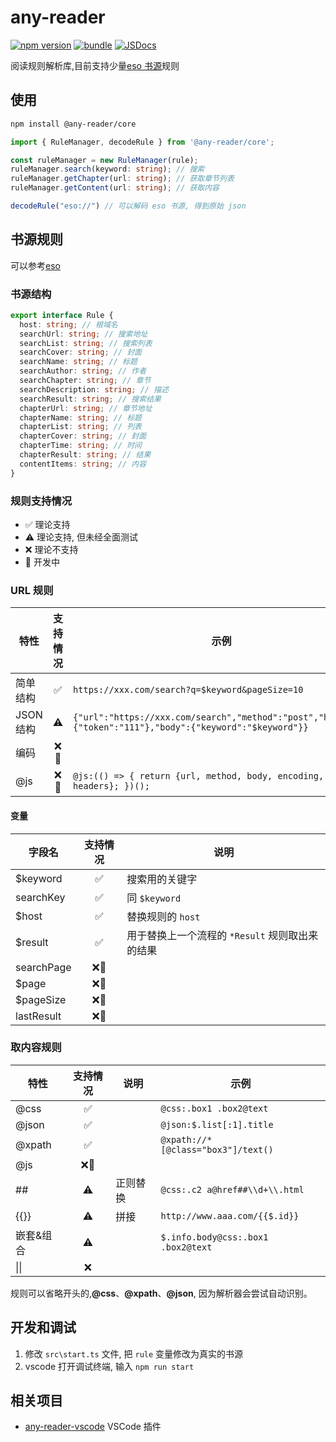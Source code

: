 # any-reader

[![npm version][npm-version-src]][npm-version-href]
[![bundle][bundle-src]][bundle-href]
[![JSDocs][jsdocs-src]][jsdocs-href]

阅读规则解析库,目前支持少量[eso 书源](https://github.com/mabDc/eso_source)规则

## 使用

```sh
npm install @any-reader/core
```

```typescript
import { RuleManager, decodeRule } from '@any-reader/core';

const ruleManager = new RuleManager(rule);
ruleManager.search(keyword: string); // 搜索
ruleManager.getChapter(url: string); // 获取章节列表
ruleManager.getContent(url: string); // 获取内容

decodeRule("eso://") // 可以解码 eso 书源, 得到原始 json
```

## 书源规则

可以参考[eso](https://github.com/mabDc/eso_source)

### 书源结构

```typescript
export interface Rule {
  host: string; // 根域名
  searchUrl: string; // 搜索地址
  searchList: string; // 搜索列表
  searchCover: string; // 封面
  searchName: string; // 标题
  searchAuthor: string; // 作者
  searchChapter: string; // 章节
  searchDescription: string; // 描述
  searchResult: string; // 搜索结果
  chapterUrl: string; // 章节地址
  chapterName: string; // 标题
  chapterList: string; // 列表
  chapterCover: string; // 封面
  chapterTime: string; // 时间
  chapterResult: string; // 结果
  contentItems: string; // 内容
}
```

### 规则支持情况

- ✅ 理论支持
- ⚠️ 理论支持, 但未经全面测试
- ❌ 理论不支持
- 🚧 开发中

### URL 规则

| 特性      | 支持情况 | 示例                                                                                                       |
| --------- | :------: | ---------------------------------------------------------------------------------------------------------- |
| 简单结构  |    ✅    | `https://xxx.com/search?q=$keyword&pageSize=10`                                                            |
| JSON 结构 |    ⚠️    | `{"url":"https://xxx.com/search","method":"post","headers":{"token":"111"},"body":{"keyword":"$keyword"}}` |
| 编码      |   ❌🚧   |                                                                                                            |
| @js       |   ❌🚧   | `@js:(() => { return {url, method, body, encoding, headers}; })();`                                        |

#### 变量

| 字段名     | 支持情况 | 说明                                            |
| ---------- | :------: | ----------------------------------------------- |
| $keyword   |    ✅    | 搜索用的关键字                                  |
| searchKey  |    ✅    | 同 `$keyword`                                   |
| $host      |    ✅    | 替换规则的 `host`                               |
| $result    |    ✅    | 用于替换上一个流程的 `*Result` 规则取出来的结果 |
| searchPage |   ❌🚧   |                                                 |
| $page      |   ❌🚧   |                                                 |
| $pageSize  |   ❌🚧   |                                                 |
| lastResult |   ❌🚧   |                                                 |

### 取内容规则

| 特性       | 支持情况 | 说明     | 示例                               |
| ---------- | :------: | -------- | ---------------------------------- |
| @css       |    ✅    |          | `@css:.box1 .box2@text`            |
| @json      |    ✅    |          | `@json:$.list[:1].title`           |
| @xpath     |    ✅    |          | `@xpath://*[@class="box3"]/text()` |
| @js        |   ❌🚧   |          |                                    |
| ##         |    ⚠️    | 正则替换 | `@css:.c2 a@href##\\d+\\.html`     |
| \{\{\}\}   |    ⚠️    | 拼接     | `http://www.aaa.com/{{$.id}}`      |
| 嵌套\&组合 |    ⚠️    |          | `$.info.body@css:.box1 .box2@text` |
| \|\|       |    ❌    |          |                                    |

规则可以省略开头的,**@css**、**@xpath**、**@json**, 因为解析器会尝试自动识别。

## 开发和调试

1. 修改 `src\start.ts` 文件, 把 `rule` 变量修改为真实的书源
2. vscode 打开调试终端, 输入 `npm run start`

## 相关项目

- [any-reader-vscode](https://github.com/aooiuu/any-reader-vscode) VSCode 插件

<!-- Badges -->

[npm-version-src]: https://img.shields.io/npm/v/@any-reader/core?style=flat&colorA=18181B&colorB=F0DB4F
[npm-version-href]: https://npmjs.com/package/@any-reader/core
[bundle-src]: https://img.shields.io/bundlephobia/minzip/@any-reader/core?style=flat&colorA=18181B&colorB=F0DB4F
[bundle-href]: https://bundlephobia.com/result?p=@any-reader/core
[jsdocs-src]: https://img.shields.io/badge/jsDocs.io-reference-18181B?style=flat&colorA=18181B&colorB=F0DB4F
[jsdocs-href]: https://www.jsdocs.io/package/@any-reader/core
